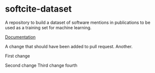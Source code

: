 # softcite-dataset

A repository to build a dataset of software mentions in publications to be used as a training set for machine learning.

[Documentation](https://howisonlab.github.io/softcite-dataset/)

A change that should have been added to pull request. Another.

First change


Second change
Third change
fourth
